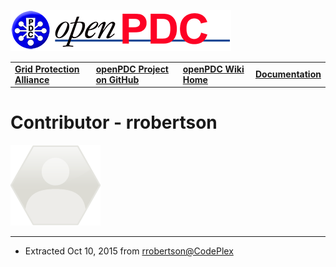 [![The Open Source Phasor Data Concentrator](../openPDC_Logo.png)](../openPDC_Home.md)

|   |   |   |   |
|---|---|---|---|
| **[Grid Protection Alliance](http://www.gridprotectionalliance.org)** | **[openPDC Project on GitHub](https://github.com/GridProtectionAlliance/openPDC)** | **[openPDC Wiki Home](../openPDC_Home.md)** | **[Documentation](../openPDC_Documentation_Home.md)** |

# Contributor - rrobertson

![rrobertson](codeplex.png)

---

* Extracted Oct 10, 2015 from [rrobertson@CodePlex](http://www.codeplex.com/site/users/view/rrobertson)

